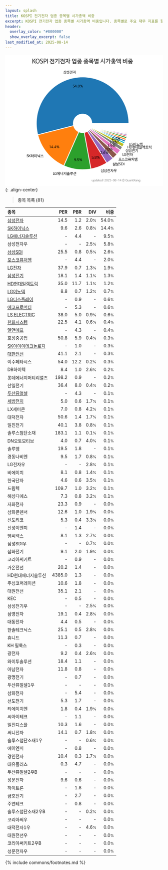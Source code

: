 ```yaml
---
layout: splash
title: KOSPI 전기전자 업종 종목별 시가총액 비중
excerpt: KOSPI 전기전자 업종 종목별 시가총액 비중입니다. 종목별로 주요 재무 지표를 함께 표시합니다.
header:
  overlay_color: "#800000"
  show_overlay_excerpt: false
last_modified_at: 2025-08-14
---
```



![KOSPI 전기전자 업종 종목별 시가총액 비중](/stats/sector/images/kospi_업종_전기전자_종목.png){: .align-center}


> **종목 목록 (81)**<a id="list"></a>

| **종목** | **PER** | **PBR** | **DIV** | **비중** |
| :------- | ------: | ------: | ------: | -------: |
| [삼성전자](/005930/) | 14.5 | 1.2 | 2.0<small>%</small> | 54.0<small>%</small> |
| [SK하이닉스](/000660/) | 9.6 | 2.6 | 0.8<small>%</small> | 14.4<small>%</small> |
| [LG에너지솔루션](/373220/) | - | 4.4 | - | 9.5<small>%</small> |
| 삼성전자우 | - | - | 2.5<small>%</small> | 5.8<small>%</small> |
| [삼성SDI](/006400/) | 25.5 | 0.8 | 0.5<small>%</small> | 2.6<small>%</small> |
| [포스코퓨처엠](/003670/) | - | 4.4 | - | 2.0<small>%</small> |
| [LG전자](/066570/) | 37.9 | 0.7 | 1.3<small>%</small> | 1.9<small>%</small> |
| [삼성전기](/009150/) | 18.1 | 1.4 | 1.1<small>%</small> | 1.3<small>%</small> |
| [HD현대일렉트릭](/267260/) | 35.0 | 11.7 | 1.1<small>%</small> | 1.2<small>%</small> |
| [LG이노텍](/011070/) | 8.8 | 0.7 | 1.2<small>%</small> | 0.7<small>%</small> |
| [LG디스플레이](/034220/) | - | 0.9 | - | 0.6<small>%</small> |
| [에코프로머티](/450080/) | - | 5.3 | - | 0.6<small>%</small> |
| [LS ELECTRIC](/010120/) | 38.0 | 5.0 | 0.9<small>%</small> | 0.6<small>%</small> |
| [한화시스템](/272210/) | 22.5 | 4.1 | 0.6<small>%</small> | 0.4<small>%</small> |
| [엘앤에프](/066970/) | - | 4.3 | - | 0.4<small>%</small> |
| 효성중공업 | 50.8 | 5.9 | 0.4<small>%</small> | 0.3<small>%</small> |
| [SK아이이테크놀로지](/361610/) | - | 1.0 | - | 0.3<small>%</small> |
| [대한전선](/001440/) | 41.1 | 2.1 | - | 0.3<small>%</small> |
| 이수페타시스 | 54.0 | 12.2 | 0.2<small>%</small> | 0.3<small>%</small> |
| DB하이텍 | 8.4 | 1.0 | 2.6<small>%</small> | 0.2<small>%</small> |
| 롯데에너지머티리얼즈 | 198.2 | 0.9 | - | 0.2<small>%</small> |
| 산일전기 | 36.4 | 8.0 | 0.4<small>%</small> | 0.2<small>%</small> |
| [두산퓨얼셀](/336260/) | - | 4.3 | - | 0.1<small>%</small> |
| [세방전지](/004490/) | 5.0 | 0.6 | 1.7<small>%</small> | 0.1<small>%</small> |
| LX세미콘 | 7.0 | 0.8 | 4.2<small>%</small> | 0.1<small>%</small> |
| 대덕전자 | 50.6 | 1.4 | 1.7<small>%</small> | 0.1<small>%</small> |
| 일진전기 | 40.1 | 3.8 | 0.8<small>%</small> | 0.1<small>%</small> |
| 솔루스첨단소재 | 183.1 | 1.1 | 0.1<small>%</small> | 0.1<small>%</small> |
| DN오토모티브 | 4.0 | 0.7 | 4.0<small>%</small> | 0.1<small>%</small> |
| 솔루엠 | 19.5 | 1.8 | - | 0.1<small>%</small> |
| 경동나비엔 | 9.5 | 1.7 | 0.8<small>%</small> | 0.1<small>%</small> |
| LG전자우 | - | - | 2.8<small>%</small> | 0.1<small>%</small> |
| 비에이치 | 8.1 | 0.8 | 1.4<small>%</small> | 0.1<small>%</small> |
| 한국단자 | 4.6 | 0.6 | 3.5<small>%</small> | 0.1<small>%</small> |
| 드림텍 | 109.7 | 1.0 | 3.2<small>%</small> | 0.1<small>%</small> |
| 해성디에스 | 7.3 | 0.8 | 3.2<small>%</small> | 0.1<small>%</small> |
| 자화전자 | 23.3 | 0.9 | - | 0.0<small>%</small> |
| 삼화콘덴서 | 12.6 | 1.0 | 1.9<small>%</small> | 0.0<small>%</small> |
| 신도리코 | 5.3 | 0.4 | 3.3<small>%</small> | 0.0<small>%</small> |
| 신성이엔지 | - | 1.4 | - | 0.0<small>%</small> |
| 엠씨넥스 | 8.1 | 1.3 | 2.7<small>%</small> | 0.0<small>%</small> |
| 삼성SDI우 | - | - | 0.7<small>%</small> | 0.0<small>%</small> |
| 삼화전기 | 9.1 | 2.0 | 1.9<small>%</small> | 0.0<small>%</small> |
| 코리아써키트 | - | 0.9 | - | 0.0<small>%</small> |
| 가온전선 | 20.2 | 1.4 | - | 0.0<small>%</small> |
| HD현대에너지솔루션 | 4385.0 | 1.3 | - | 0.0<small>%</small> |
| 주성코퍼레이션 | 10.6 | 1.8 | - | 0.0<small>%</small> |
| 대원전선 | 35.1 | 2.1 | - | 0.0<small>%</small> |
| KEC | - | 0.5 | - | 0.0<small>%</small> |
| 삼성전기우 | - | - | 2.5<small>%</small> | 0.0<small>%</small> |
| 삼영전자 | 19.1 | 0.4 | 2.8<small>%</small> | 0.0<small>%</small> |
| 대동전자 | 4.4 | 0.5 | - | 0.0<small>%</small> |
| 한솔테크닉스 | 25.1 | 0.5 | 2.8<small>%</small> | 0.0<small>%</small> |
| 휴니드 | 11.3 | 0.7 | - | 0.0<small>%</small> |
| KH 필룩스 | - | 0.3 | - | 0.0<small>%</small> |
| 광전자 | 9.2 | 0.4 | 2.6<small>%</small> | 0.0<small>%</small> |
| 와이투솔루션 | 18.4 | 1.1 | - | 0.0<small>%</small> |
| 아남전자 | 11.8 | 0.8 | - | 0.0<small>%</small> |
| 광명전기 | - | 0.7 | - | 0.0<small>%</small> |
| 두산퓨얼셀1우 | - | - | - | 0.0<small>%</small> |
| 삼화전자 | - | 5.4 | - | 0.0<small>%</small> |
| 선도전기 | 5.3 | 1.7 | - | 0.0<small>%</small> |
| 티에이치엔 | 1.8 | 0.4 | 1.9<small>%</small> | 0.0<small>%</small> |
| 씨아이테크 | - | 1.1 | - | 0.0<small>%</small> |
| 일진디스플 | 10.3 | 1.6 | - | 0.0<small>%</small> |
| 써니전자 | 14.1 | 0.7 | 1.8<small>%</small> | 0.0<small>%</small> |
| 솔루스첨단소재1우 | - | - | 0.6<small>%</small> | 0.0<small>%</small> |
| 에이엔피 | - | 0.8 | - | 0.0<small>%</small> |
| 경인전자 | 10.4 | 0.3 | 1.7<small>%</small> | 0.0<small>%</small> |
| 대유플러스 | 0.3 | 4.7 | - | 0.0<small>%</small> |
| 두산퓨얼셀2우B | - | - | - | 0.0<small>%</small> |
| 성문전자 | 9.6 | 0.6 | - | 0.0<small>%</small> |
| 하이트론 | - | 1.8 | - | 0.0<small>%</small> |
| 금호전기 | - | 2.7 | - | 0.0<small>%</small> |
| 주연테크 | - | 0.8 | - | 0.0<small>%</small> |
| 솔루스첨단소재2우B | - | - | 0.2<small>%</small> | 0.0<small>%</small> |
| 코리아써우 | - | - | - | 0.0<small>%</small> |
| 대덕전자1우 | - | - | 4.6<small>%</small> | 0.0<small>%</small> |
| 대원전선우 | - | - | - | 0.0<small>%</small> |
| 코리아써키트2우B | - | - | - | 0.0<small>%</small> |
| 성문전자우 | - | - | - | 0.0<small>%</small> |

{% include commons/footnotes.md %}